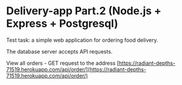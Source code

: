 # Delivery-app Part.2 (Node.js + Express + Postgresql)

Test task: a simple web application for ordering food delivery.

The database server accepts API requests.

View all orders - GET request to the address [https://radiant-depths-71519.herokuapp.com/api/order/](https://radiant-depths-71519.herokuapp.com/api/order/)

